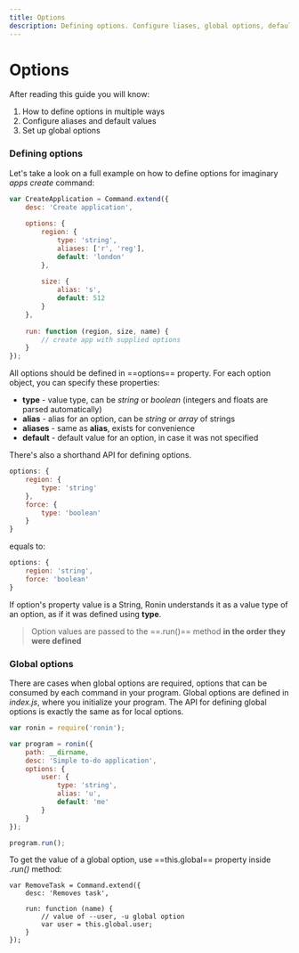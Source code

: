 ```yaml
---
title: Options
description: Defining options. Configure liases, global options, default values.
---
```


# Options

After reading this guide you will know:

1. How to define options in multiple ways
2. Configure aliases and default values
3. Set up global options


### Defining options

Let's take a look on a full example on how to define options for imaginary *apps create* command:

```javascript
var CreateApplication = Command.extend({
	desc: 'Create application',
	
	options: {
		region: {
			type: 'string',
			aliases: ['r', 'reg'],
			default: 'london'
		},
		
		size: {
			alias: 's',
			default: 512
		}
	},
	
	run: function (region, size, name) {
		// create app with supplied options
	}
});
```

All options should be defined in ==options== property.
For each option object, you can specify these properties:

- **type** - value type, can be *string* or *boolean* (integers and floats are parsed automatically)
- **alias** - alias for an option, can be *string* or *array* of strings
- **aliases** - same as **alias**, exists for convenience
- **default** - default value for an option, in case it was not specified

There's also a shorthand API for defining options.

```javascript
options: {
	region: {
		type: 'string'
	},
	force: {
		type: 'boolean'
	}
}
```

equals to:

```javascript
options: {
	region: 'string',
	force: 'boolean'
}
```

If option's property value is a String, Ronin understands it as a value type of an option, as if it was defined using **type**.

> Option values are passed to the ==.run()== method **in the order they were defined**


### Global options

There are cases when global options are required, options that can be consumed by each command in your program. Global options are defined in *index.js*, where you initialize your program. The API for defining global options is exactly the same as for local options.

```javascript
var ronin = require('ronin');

var program = ronin({
	path: __dirname,
	desc: 'Simple to-do application',
	options: {
		user: {
			type: 'string',
			alias: 'u',
			default: 'me'
		}
	}
});

program.run();
```

To get the value of a global option, use ==this.global== property inside *.run()* method:

```
var RemoveTask = Command.extend({
	desc: 'Removes task',
	
	run: function (name) {
		// value of --user, -u global option
		var user = this.global.user;
	}
});
```
